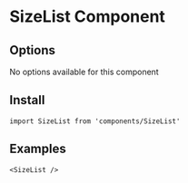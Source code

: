 # SizeList Component


## Options
No options available for this component

## Install
```
import SizeList from 'components/SizeList'
```

## Examples
```
<SizeList />
```